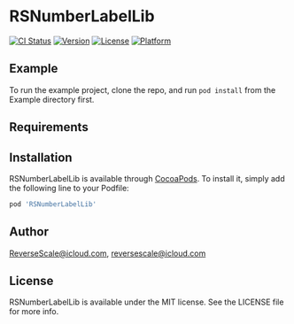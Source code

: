 # RSNumberLabelLib

[![CI Status](https://img.shields.io/travis/ReverseScale@icloud.com/RSNumberLabelLib.svg?style=flat)](https://travis-ci.org/ReverseScale@icloud.com/RSNumberLabelLib)
[![Version](https://img.shields.io/cocoapods/v/RSNumberLabelLib.svg?style=flat)](https://cocoapods.org/pods/RSNumberLabelLib)
[![License](https://img.shields.io/cocoapods/l/RSNumberLabelLib.svg?style=flat)](https://cocoapods.org/pods/RSNumberLabelLib)
[![Platform](https://img.shields.io/cocoapods/p/RSNumberLabelLib.svg?style=flat)](https://cocoapods.org/pods/RSNumberLabelLib)

## Example

To run the example project, clone the repo, and run `pod install` from the Example directory first.

## Requirements

## Installation

RSNumberLabelLib is available through [CocoaPods](https://cocoapods.org). To install
it, simply add the following line to your Podfile:

```ruby
pod 'RSNumberLabelLib'
```

## Author

ReverseScale@icloud.com, reversescale@icloud.com

## License

RSNumberLabelLib is available under the MIT license. See the LICENSE file for more info.
